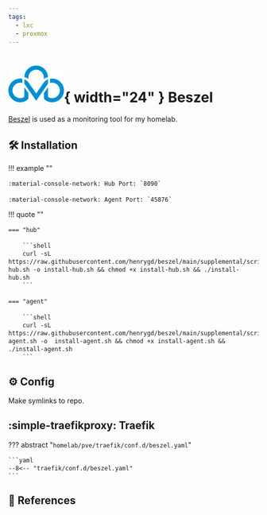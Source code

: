 ```yaml
---
tags:
  - lxc
  - proxmox
---
```

# ![beszel](https://github.com/henrygd/beszel/raw/refs/heads/main/beszel/site/public/static/favicon.svg){ width="24" } Beszel

[Beszel][1] is used as a monitoring tool for my homelab.

## :hammer_and_wrench: Installation

!!! example ""

    :material-console-network: Hub Port: `8090`

    :material-console-network: Agent Port: `45876`

!!! quote ""

    === "hub"

        ```shell
        curl -sL https://raw.githubusercontent.com/henrygd/beszel/main/supplemental/scripts/install-hub.sh -o install-hub.sh && chmod +x install-hub.sh && ./install-hub.sh
        ```

    === "agent"

        ```shell
        curl -sL https://raw.githubusercontent.com/henrygd/beszel/main/supplemental/scripts/install-agent.sh -o  install-agent.sh && chmod +x install-agent.sh && ./install-agent.sh
        ```

## :gear: Config

Make symlinks to repo.

## :simple-traefikproxy: Traefik

??? abstract "`homelab/pve/traefik/conf.d/beszel.yaml`"

    ```yaml
    --8<-- "traefik/conf.d/beszel.yaml"
    ```

## :link: References

[1]: <https://beszel.dev/>
